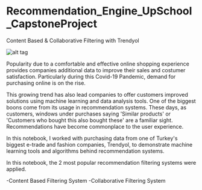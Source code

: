 # Recommendation_Engine_UpSchool_CapstoneProject
Content Based &amp; Collaborative Filtering with Trendyol 

![alt tag](https://user-images.githubusercontent.com/54555527/96351859-17dfa080-10c7-11eb-9adc-e14b9f46663a.JPG)
 
Popularity due to a comfortable and effective online shopping experience provides companies additional data to improve their sales and costumer satisfaction. Particularly during this Covid-19 Pandemic, demand for purchasing online is on the rise.

This growing trend has also lead companies to offer customers improved solutions using machine learning and data analysis tools. One of the biggest boons come from its usage in recommendation systems. These days, as customers, windows under purchases saying 'Similar products' or 'Customers who bought this also bought these' are a familiar sight. Recommendations have become commonplace to the user experience.

In this notebook, I worked with purchasing data from one of Turkey's biggest e-trade and fashion companies, Trendyol, to demonstrate machine learning tools and algorithms behind recommendation systems.

In this notebook, the 2 most popular recommendation filtering systems were applied.

 -Content Based Filtering System
 -Collaborative Filtering System
